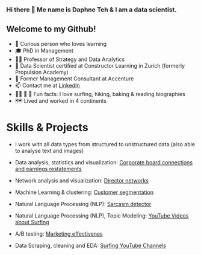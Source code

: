 ### Hi there 👋 Me name is Daphne Teh & I am a data scientist. 

Welcome to my Github! 
---

- :monocle_face: Curious person who loves learning
- :mortar_board: PhD in Management
- :woman_teacher: Professor of Strategy and Data Analytics
- 🌱 Data Scientist certified at Constructor Learning in Zurich (formerly Propulsion Academy)
- :briefcase: Former Management Consultant at Accenture
- :mailbox: Contact me at [LinkedIn](https://www.linkedin.com/in/daphne-teh-31274310/)
- :surfing_woman: :hiking_boot: :book: Fun facts: I love surfing, hiking, baking & reading biographies
- 🗺️ Lived and worked in 4 continents 


# Skills & Projects
- I work with all data types from structured to unstructured data (also able to analyse text and images)

- Data analysis, statistics and visualization: [Corporate board connections and earnings restatements](https://github.com/daphteh/Effect-of-board-connections-on-corporate-governance)
- Network analysis and visualization: [Director networks](https://github.com/daphteh/Fortune_500_Director_Board_Network)
- Machine Learning & clustering: [Customer segmentation](https://github.com/daphteh/Customer_Segmentation_CreditCard_Company)
- Natural Language Processing (NLP): [Sarcasm detector](https://github.com/daphteh/Sarcasm_Detector)
- Natural Language Processing (NLP), Topic Modeling: [YouTube Videos about Surfing](https://github.com/daphteh/Topic-Modeling-Surfing-Videos-on-YouTube)
- A/B testing: [Marketing effectivenes](https://github.com/daphteh/AB_Testing_Effectiveness_of_Marketing)
- Data Scraping, cleaning and EDA: [Surfing YouTube Channels](https://github.com/daphteh/Scraping_Cleaning_EDA_Surfing_Videos)
